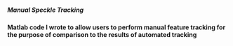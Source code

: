 #####  **Manual Speckle Tracking**
####  Matlab code I wrote to allow users to perform manual feature tracking for the purpose of comparison to the results of automated tracking
